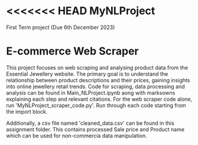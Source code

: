 <<<<<<< HEAD
MyNLProject
=======
First Term project                                                                                                                                           (Due 6th December 2023)

# E-commerce Web Scraper #

This project focuses on web scraping and analysing product data from the Essential Jewellery website. The primary goal is to understand the relationship between product descriptions and their prices, gaining insights into online jewellery retail trends.
Code for scraping, data processing and analysis  can be found in Main_NLProject.ipynb aong with marksowns explaining each step and relevant citations.
For the web scraper code alone, run 'MyNLProject_scraper_code.py'. 
Run through each code starting from the import block.

Additionally, a csv file named 'cleaned_data.csv' can be found in this assignment folder. This contains processed Sale price and Product name which can be used for non-commercia data manipulation.



